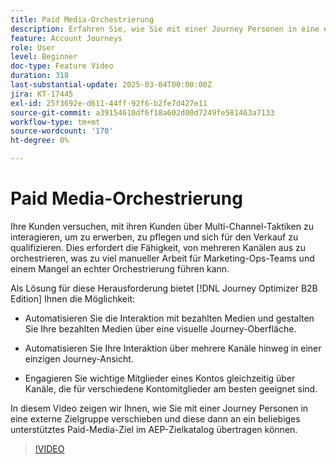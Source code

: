 ```yaml
---
title: Paid Media-Orchestrierung
description: Erfahren Sie, wie Sie mit einer Journey Personen in eine externe Zielgruppe verschieben können, die Sie dann an ein beliebiges unterstütztes Paid-Media-Ziel im AEP-Zielkatalog senden können.
feature: Account Journeys
role: User
level: Beginner
doc-type: Feature Video
duration: 318
last-substantial-update: 2025-03-04T00:00:00Z
jira: KT-17445
exl-id: 25f3692e-d611-44ff-92f6-b2fe7d427e11
source-git-commit: a39154610df6f18a602d00d7249fe581463a7133
workflow-type: tm+mt
source-wordcount: '170'
ht-degree: 0%

---
```


# Paid Media-Orchestrierung

Ihre Kunden versuchen, mit ihren Kunden über Multi-Channel-Taktiken zu interagieren, um zu erwerben, zu pflegen und sich für den Verkauf zu qualifizieren. Dies erfordert die Fähigkeit, von mehreren Kanälen aus zu orchestrieren, was zu viel manueller Arbeit für Marketing-Ops-Teams und einem Mangel an echter Orchestrierung führen kann.

Als Lösung für diese Herausforderung bietet [!DNL Journey Optimizer B2B Edition] Ihnen die Möglichkeit:

* Automatisieren Sie die Interaktion mit bezahlten Medien und gestalten Sie Ihre bezahlten Medien über eine visuelle Journey-Oberfläche.

* Automatisieren Sie Ihre Interaktion über mehrere Kanäle hinweg in einer einzigen Journey-Ansicht.

* Engagieren Sie wichtige Mitglieder eines Kontos gleichzeitig über Kanäle, die für verschiedene Kontomitglieder am besten geeignet sind.

In diesem Video zeigen wir Ihnen, wie Sie mit einer Journey Personen in eine externe Zielgruppe verschieben und diese dann an ein beliebiges unterstütztes Paid-Media-Ziel im AEP-Zielkatalog übertragen können.

>[!VIDEO](https://video.tv.adobe.com/v/3448649/?learn=on&enablevpops)
